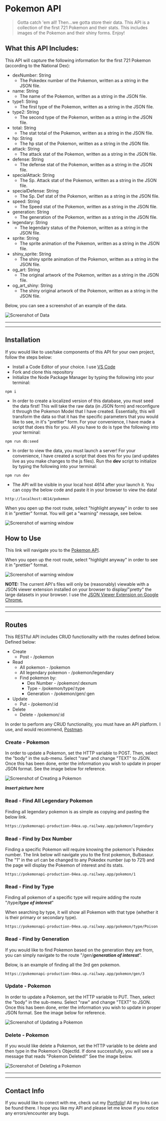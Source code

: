 <!-- Headings -->

# Pokemon API

> Gotta catch 'em all! Then...we gotta store their data. This API is a collection of the first 721 Pokemon and their stats. This includes images of the Pokemon and their shiny forms. Enjoy!

## What this API Includes:

This API will capture the following information for the first 721 Pokemon (according to the National Dex):

- dexNumber: String
    - The Pokedex number of the Pokemon, written as a string in the JSON file.
- name: String
    - The name of the Pokemon, written as a string in the JSON file.
- type1: String
    - The first type of the Pokemon, written as a string in the JSON file.
- type2: String
    - The second type of the Pokemon, written as a string in the JSON file.
- total: String
    - The stat total of the Pokemon, written as a string in the JSON file.
- hp: String
    - The hp stat of the Pokemon, written as a string in the JSON file.
- attack: String
    - The attack stat of the Pokemon, written as a string in the JSON file.
- defense: String
    - The defense stat of the Pokemon, written as a string in the JSON file.
- specialAttack: String
    - The Sp. Attack stat of the Pokemon, written as a string in the JSON file.
- specialDefense: String
    - The Sp. Def stat of the Pokemon, written as a string in the JSON file.
- speed: String
    - The Speed stat of the Pokemon, written as a string in the JSON file.
- generation: String
    - The generation of the Pokemon, written as a string in the JSON file.
- legendary: String
    - The legendary status of the Pokemon, written as a string in the JSON file.
- sprite: String
    - The sprite animation of the Pokemon, written as a string in the JSON file.
- shiny_sprite: String
    - The shiny sprite animation of the Pokemon, written as a string in the JSON file.
- og_art: String
    - The original artwork of the Pokemon, written as a string in the JSON file.
- og_art_shiny: String
    - The shiny original artwork of the Pokemon, written as a string in the JSON file.

Below, you can see a screenshot of an example of the data.

![Screenshot of Data](./Images/dataEg.png?raw=true "Screenshot of Data")

---

---

## Installation
If you would like to use/take components of this API for your own project, follow the steps below:

- Install a Code Editor of your choice. I use [VS Code](https://code.visualstudio.com/)
- Fork and clone this repository
- Initialize the Node Package Manager by typing the following into your terminal:

```
npm i
```

- In order to create a localized version of this database, you must seed the data first! This will take the raw data (in JSON form) and reconfigure it through the Pokemon Model that I have created. Essentially, this will transform the data so that it has the specific parameters that you would like to see, in it's "prettier" form. For your convenience, I have made a script that does this for you. All you have to do is type the following into your terminal:

```
npm run db:seed
```

- In order to view the data, you must launch a server! For your convenience, I have created a script that does this for you (and updates live as you make changes to the js files). Run the **dev** script to initialize by typing the following into your terminal:
```
npm run dev
```
- The API will be visible in your local host 4614 after your launch it. You can copy the below code and paste it in your browser to view the data!
```
http://localhost:4614/pokemon
```
When you open up the root route, select "highlight anyway" in order to see it in "prettier" format. You will get a "warning" message, see below. 

![Screenshot of warning window](./Images/json.png?raw=true "Screenshot of warning window")


## How to Use

This link will navigate you to the [Pokemon API](https://pokemonapi-production-04ea.up.railway.app/pokemon).

When you open up the root route, select "highlight anyway" in order to see it in "prettier" format. 

![Screenshot of warning window](./Images/json.png?raw=true "Screenshot of warning window")


**NOTE:** The current API's files will only be (reasonably) viewable with a JSON viewer extension installed on your browser to display/"pretty" the large datasets in your browser. I use the [JSON Viewer Extension on Google Chrome.](https://chrome.google.com/webstore/detail/json-viewer/gbmdgpbipfallnflgajpaliibnhdgobh?hl=en-US)

---

---

## Routes

This RESTful API includes CRUD functionality with the routes defined below. Defined below:

- Create
    - Post - /pokemon
- Read
    - All pokemon - /pokemon
    - All legendary pokemon - /pokemon/legendary
    - Find pokemon by:
        - Dex Number - /pokemon/:dexnum
        - Type - /pokemon/type/:type
        - Generation - /pokemon/gen/:gen
- Update
    - Put - /pokemon/:id
- Delete
    - Delete - /pokemon/:id

In order to perform any CRUD functionality, you must have an API platform. I use, and would recommend, [Postman](https://www.postman.com/).

### **Create** - Pokemon

In order to update a Pokemon, set the HTTP variable to POST. Then, select the "body" in the sub-menu. Select "raw" and change "TEXT" to JSON. Once this has been done, enter the information you wish to update in proper JSON format. See the image below for reference. 

![Screenshot of Creating a Pokemon](./Images/post.png?raw=true "Screenshot of Creating a Pokemon")

***Insert picture here***

### **Read** - Find All Legendary Pokemon

Finding all legendary pokemon is as simple as copying and pasting the below link.

```bash
https://pokemonapi-production-04ea.up.railway.app/pokemon/legendary
```

### **Read** - Find by Dex Number

Finding a specific Pokemon will require knowing the pokemon's Pokedex number. The link below will navigate you to the first pokemon, Bulbasaur. The "1" in the url can be changed to any Pokedex number (up to 721) and the page will display the Pokemon of interest and its stats. 

```
https://pokemonapi-production-04ea.up.railway.app/pokemon/1
```

### **Read** - Find by Type

Finding all pokemon of a specific type will require adding the route "/type/***type of interest***"

When searching by type, it will show all Pokemon with that type (whether it is their primary or secondary type). 

```
https://pokemonapi-production-04ea.up.railway.app/pokemon/type/Poison
```

### **Read** - Find by Generation

If you would like to find Pokemon based on the generation they are from, you can simply navigate to the route "/gen/***generation of interest***".

Below, is an example of finding all the 3rd gen pokemon. 

```
https://pokemonapi-production-04ea.up.railway.app/pokemon/gen/3
```

### **Update** - Pokemon

In order to update a Pokemon, set the HTTP variable to PUT. Then, select the "body" in the sub-menu. Select "raw" and change "TEXT" to JSON. Once this has been done, enter the information you wish to update in proper JSON format. See the image below for reference. 

![Screenshot of Updating a Pokemon](./Images/put.png?raw=true "Screenshot of Updating a Pokemon")

### **Delete** - Pokemon

If you would like delete a Pokemon, set the HTTP variable to be delete and then type in the Pokemon's ObjectId. If done successfully, you will see a message that reads "Pokemon Deleted!" See the image below.

![Screenshot of Deleting a Pokemon](./Images/delete.png?raw=true "Screenshot of Deleting a Pokemon")

---

---

## Contact Info

If you would like to conect with me, check out my [Portfolio](https://jsots.github.io/)! All my links can be found there. I hope you like my API and please let me know if you notice any errors/encounter any bugs. 